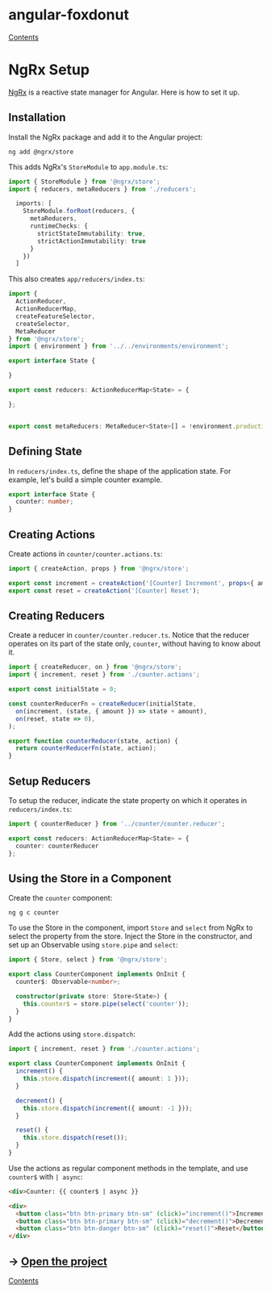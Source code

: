 # angular-foxdonut

[Contents](../README.md#angular-foxdonut)

# NgRx Setup

[NgRx](https://ngrx.io/) is a reactive state manager for Angular. Here is how to set it up.

## Installation

Install the NgRx package and add it to the Angular project:

```
ng add @ngrx/store
```

This adds NgRx's `StoreModule` to `app.module.ts`:

```typescript
import { StoreModule } from '@ngrx/store';
import { reducers, metaReducers } from './reducers';

  imports: [
    StoreModule.forRoot(reducers, {
      metaReducers,
      runtimeChecks: {
        strictStateImmutability: true,
        strictActionImmutability: true
      }
    })
  ]
```

This also creates `app/reducers/index.ts`:

```typescript
import {
  ActionReducer,
  ActionReducerMap,
  createFeatureSelector,
  createSelector,
  MetaReducer
} from '@ngrx/store';
import { environment } from '../../environments/environment';

export interface State {

}

export const reducers: ActionReducerMap<State> = {

};


export const metaReducers: MetaReducer<State>[] = !environment.production ? [] : [];
```

## Defining State

In `reducers/index.ts`, define the shape of the application state. For example, let's build a simple
counter example.

```typescript
export interface State {
  counter: number;
}
```

## Creating Actions

Create actions in `counter/counter.actions.ts`:

```typescript
import { createAction, props } from '@ngrx/store';

export const increment = createAction('[Counter] Increment', props<{ amount: number }>());
export const reset = createAction('[Counter] Reset');
```

## Creating Reducers

Create a reducer in `counter/counter.reducer.ts`. Notice that the reducer operates on its part of
the state only, `counter`, without having to know about it.

```typescript
import { createReducer, on } from '@ngrx/store';
import { increment, reset } from './counter.actions';

export const initialState = 0;

const counterReducerFn = createReducer(initialState,
  on(increment, (state, { amount }) => state + amount),
  on(reset, state => 0),
);

export function counterReducer(state, action) {
  return counterReducerFn(state, action);
}
```

## Setup Reducers

To setup the reducer, indicate the state property on which it operates in `reducers/index.ts`:

```typescript
import { counterReducer } from '../counter/counter.reducer';

export const reducers: ActionReducerMap<State> = {
  counter: counterReducer
};
```

## Using the Store in a Component

Create the `counter` component:

```
ng g c counter
```

To use the Store in the component, import `Store` and `select` from NgRx to select the property from
the store. Inject the Store in the constructor, and set up an Observable using `store.pipe` and
`select`:

```typescript
import { Store, select } from '@ngrx/store';

export class CounterComponent implements OnInit {
  counter$: Observable<number>;

  constructor(private store: Store<State>) {
    this.counter$ = store.pipe(select('counter'));
  }
}
```

Add the actions using `store.dispatch`:

```typescript
import { increment, reset } from './counter.actions';

export class CounterComponent implements OnInit {
  increment() {
    this.store.dispatch(increment({ amount: 1 }));
  }

  decrement() {
    this.store.dispatch(increment({ amount: -1 }));
  }

  reset() {
    this.store.dispatch(reset());
  }
}
```

Use the actions as regular component methods in the template, and use `counter$` with `| async`:

```html
<div>Counter: {{ counter$ | async }}

<div>
  <button class="btn btn-primary btn-sm" (click)="increment()">Increment</button>
  <button class="btn btn-primary btn-sm" (click)="decrement()">Decrement</button>
  <button class="btn btn-danger btn-sm" (click)="reset()">Reset</button>
</div>
```

## &rarr; [Open the project](https://stackblitz.com/github/foxdonut/angular-foxdonut/tree/ngrx-setup?file=src%2Fapp%2Fservices%2Fusername.service.ts)

[Contents](../README.md#angular-foxdonut)
